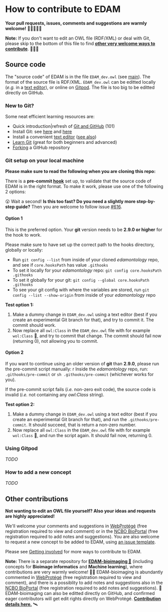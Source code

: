 # How to contribute to EDAM

__Your pull requests, issues, comments and suggestions are warmly welcome!__ 🙏🏽🙇🏽‍♂️

**Note:** If you don't want to edit an OWL file (RDF/XML) or deal with Git, please skip to the bottom of this file to find [**other very welcome ways to contribute**](#other-contributions). 🎈🙌🏽


## Source code

The "source code" of EDAM is in the file `EDAM_dev.owl` (see [main](https://github.com/edamontology/edamontology/blob/main/EDAM_dev.owl)). The format of the source file is RDF/XML. `EDAM_dev.owl` can be editted locally (_e.g._ in a [text editor](https://coderefinery.github.io/installation/editors/)), or online on [Gitpod](https://www.gitpod.io/#https://github.com/edamontology/edamontology). The file is too big to be editted directly on GitHub.


### New to Git?

Some neat efficient learning resources are:
 - Quick introduction|refresh of [Git and GitHub](https://coderefinery.github.io/git-refresher/02-refresher/) (101)
 - Install Git: see [here](https://coderefinery.github.io/git-refresher/01-setup) and [here](https://carpentries.github.io/workshop-template/#git)
 - Install a convenient [text editor](https://coderefinery.github.io/installation/editors/) ([see also](https://carpentries.github.io/workshop-template/#editor))
 - [Learn Git](https://coderefinery.github.io/git-intro/) (great for both beginners and advanced)
 - [Forking](https://coderefinery.github.io/git-collaborative/03-distributed/) a GitHub repository


### Git setup on your local machine

__Please make sure to read the following when you are cloning this repo:__

There is a __pre-commit [hook](https://coderefinery.github.io/git-collaborative/05-hooks/)__ set up, to validate that the source code of EDAM is in the right format. To make it work, please use one of the following 2 options:

😮 Wait a second! __Is this too fast? Do you need a slightly more step-by-step guide?__ Then you are welcome to follow issue [#616](https://github.com/edamontology/edamontology/issues/616).


#### Option 1

This is the preferred option. Your __git__ version needs to be __2.9.0 or higher__ for the hook to work.

Please make sure to have set up the correct path to the hooks directory, globally or locally:

* Run `git config --list` from inside of your cloned _edamontology_ repo, and see if `core.hooksPath` has value `.githooks`
* To set it locally for your _edamontology_ repo: `git config core.hooksPath .githooks`
* To set it globally for your git: `git config --global core.hooksPath .githooks`
* To see your git config with where the variables are stored, run `git config --list --show-origin` from inside of your _edamontology_ repo

**Test option 1:**

1. Make a dummy change in `EDAM_dev.owl` using a text editor (best if you create an experimental Git branch for that), and try to commit it. The commit should work.
2. Now replace all `owl:Class` in the `EDAM_dev.owl` file with for example `wol:Class` 🦉, and try to commit that change. The commit should fail now (returning 0), not allowing you to commit.


#### Option 2

If you want to continue using an older version of __git__ than __2.9.0__, please run the pre-commit script manually:
r
Inside the _edamontology_ repo, run: `.githooks/pre-commit` or `sh .githooks/pre-commit` (whichever works for you).

If the pre-commit script fails (_i.e._ non-zero exit code), the source code is invalid (_i.e._ not containing any _owl:Class_ string).

**Test option 2:**

1. Make a dummy change in `EDAM_dev.owl` using a text editor (best if you create an experimental Git branch for that), and run the `.githooks/pre-commit`. It should succeed, that is return a non-zero number.
2. Now replace all `owl:Class` in the `EDAM_dev.owl` file with for example `wol:Class` 🦉, and run the script again. It should fail now, returning 0.


### Using Gitpod

_TODO_


### How to add a new concept

_TODO_


## Other contributions

__Not wanting to edit an OWL file yourself? Also your ideas and requests are highly appreciated!__

We'll welcome your comments and suggestions in [WebProtégé](https://webprotege.stanford.edu/#projects/4befad5f-f27b-430c-a07d-fcf635093169/edit/Classes) (free registration required to view and comment) or in the [NCBO BioPortal](https://bioportal.bioontology.org/ontologies/EDAM?p=classes) (free registration required to add notes and suggestions). You are also welcome to request a new concept to be added to EDAM, using [an issue template](https://github.com/edamontology/edamontology/issues/new/choose).

Please see [Getting involved](https://edamontologydocs.readthedocs.io/en/latest/getting_involved.html) for more ways to contribute to EDAM.

**Note:** There is a separate repository for [**EDAM-bioimaging 🔬**](https://github.com/edamontology/edam-bioimaging) (including concepts for **Bioimage informatics** and **Machine learning**), where contributions are very warmly welcome! 🙌🏽 EDAM-bioimaging is abundantly commented in [WebProtégé](https://webprotege.stanford.edu/#projects/2ce704bf-83ed-4d2e-985f-84c4841fac71/edit/Classes) (free registration required to view and comment), and there is a possiblity to add notes and suggestions also in the [NCBO BioPortal](https://bioportal.bioontology.org/ontologies/EDAM-BIOIMAGING?p=classes) (free registration required to add notes and suggestions). 🚀 EDAM-bioimaging can also be editted directly on GitHub, and confirmed eager contributors will get edit rights directly on WebProtégé. [**Contribution details here.**](https://github.com/edamontology/edam-bioimaging#contributing) 🛰

